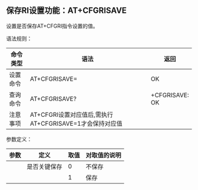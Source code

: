 ## 保存RI设置功能：AT+CFGRISAVE

设置是否保存AT+CFGRI指令设置的值。

语法规则：

| 命令类型 | 语法                                                    | 返回                     |
| -------- | ------------------------------------------------------- | ------------------------ |
| 设置命令 | AT+CFGRISAVE=<save>                                     | OK                       |
| 查询命令 | AT+CFGRISAVE?                                           | +CFGRISAVE:<save> <br>OK |
| 注意事项 | AT+CFGRI设置对应值后,需执行AT+CFGRISAVE=1才会保持对应值 |                          |

 

参数定义：

| 参数   | 定义         | 取值 | 对取值的说明 |
| ------ | ------------ | ---- | ------------ |
| <save> | 是否关键保存 | 0    | 不保存       |
|        |              | 1    | 保存         |
